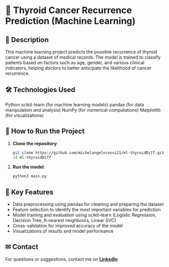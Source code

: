 # 📌 Thyroid Cancer Recurrence Prediction (Machine Learning)
## 📌 Description
This machine learning project predicts the possible recurrence of thyroid cancer using a dataset of medical records. The model is trained to classify patients based on factors such as age, gender, and various clinical indicators, helping doctors to better anticipate the likelihood of cancer recurrence.

## 🛠 Technologies Used
Python
scikit-learn (for machine learning models)
pandas (for data manipulation and analysis)
NumPy (for numerical computations)
Matplotlib (for visualizations)

## 🚀 How to Run the Project
1. **Clone the repository**:
   ```sh
   git clone https://github.com/michelangelorossi21/ml-thyroidDiff.git
   cd ml-thyroidDiff

2. **Run the model**:
   ```sh
   python3 main.py

## 🔹 Key Features
- Data preprocessing using pandas for cleaning and preparing the dataset
- Feature selection to identify the most important variables for prediction
- Model training and evaluation using scikit-learn (Logistic Regression, Decision Tree, K-nearest neighbours, Linear SVC)
- Cross-validation for improved accuracy of the model
- Visualizations of results and model performance

## ✉ Contact
For questions or suggestions, contact me on **[LinkedIn](https://www.linkedin.com/in/michelangelo-rossi-6a2071a6/)**

